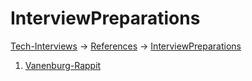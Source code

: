 # InterviewPreparations

[Tech-Interviews](../README.md) -> [References](../References.md) -> [InterviewPreparations](../InterviewPreparations/InterviewPreparations.md)

1. [Vanenburg-Rappit](Vanenburg-Rappit.md)